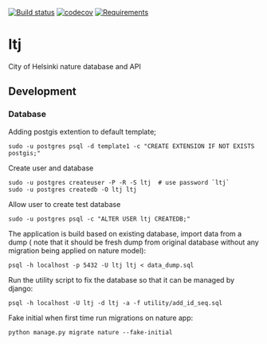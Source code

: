 [![Build status](https://travis-ci.org/City-of-Helsinki/ltj.svg?branch=master)](https://travis-ci.org/City-of-Helsinki/ltj)
[![codecov](https://codecov.io/gh/City-of-Helsinki/ltj/branch/master/graph/badge.svg)](https://codecov.io/gh/City-of-Helsinki/ltj)
[![Requirements](https://requires.io/github/City-of-Helsinki/ltj/requirements.svg?branch=master)](https://requires.io/github/City-of-Helsinki/ltj/requirements/?branch=master)

# ltj
City of Helsinki nature database and API


## Development

### Database

Adding postgis extention to default template;

    sudo -u postgres psql -d template1 -c "CREATE EXTENSION IF NOT EXISTS postgis;"

Create user and database

    sudo -u postgres createuser -P -R -S ltj  # use password `ltj`
    sudo -u postgres createdb -O ltj ltj
   
Allow user to create test database

    sudo -u postgres psql -c "ALTER USER ltj CREATEDB;"
    
The application is build based on existing database, import data from a dump (
note that it should be fresh dump from original database without any migration
being applied on nature model):

    psql -h localhost -p 5432 -U ltj ltj < data_dump.sql
    
Run the utility script to fix the database so that it can be managed by django:
    
    psql -h localhost -U ltj -d ltj -a -f utility/add_id_seq.sql
    
Fake initial when first time run migrations on nature app:
    
    python manage.py migrate nature --fake-initial
